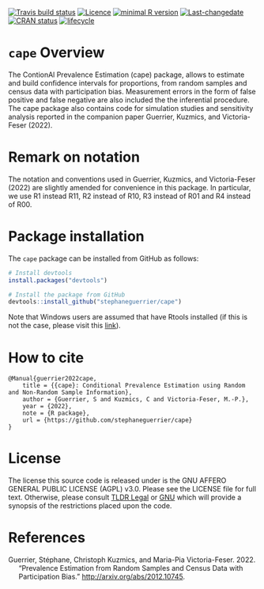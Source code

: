 
<!-- README.md is generated from README.Rmd. Please edit that file -->
<!-- badges: start -->

[![Travis build
status](https://travis-ci.com/stephaneguerrier/cape.svg?branch=master)](https://travis-ci.com/stephaneguerrier/cape)
[![Licence](https://img.shields.io/badge/licence-AGPL--3.0-blue.svg)](https://opensource.org/licenses/AGPL-3.0)
[![minimal R
version](https://img.shields.io/badge/R%3E%3D-3.6.0-6666ff.svg)](https://cran.r-project.org/)
[![Last-changedate](https://img.shields.io/badge/last%20change-2022--05--01-green.svg)](https://github.com/stephaneguerrier/cape)
[![CRAN
status](https://www.r-pkg.org/badges/version/stacks)](https://CRAN.R-project.org/package=stacks)
[![lifecycle](https://img.shields.io/badge/lifecycle-experimental-blue.svg)](https://www.tidyverse.org/lifecycle/#experimental)
<!-- badges: end -->

# `cape` Overview

The ContionAl Prevalence Estimation (cape) package, allows to estimate
and build confidence intervals for proportions, from random samples and
census data with participation bias. Measurement errors in the form of
false positive and false negative are also included the the inferential
procedure. The cape package also contains code for simulation studies
and sensitivity analysis reported in the companion paper Guerrier,
Kuzmics, and Victoria-Feser (2022).

# Remark on notation

The notation and conventions used in Guerrier, Kuzmics, and
Victoria-Feser (2022) are slightly amended for convenience in this
package. In particular, we use R1 instead R11, R2 instead of R10, R3
instead of R01 and R4 instead of R00.

# Package installation

The `cape` package can be installed from GitHub as follows:

``` r
# Install devtools
install.packages("devtools")

# Install the package from GitHub
devtools::install_github("stephaneguerrier/cape")
```

Note that Windows users are assumed that have Rtools installed (if this
is not the case, please visit this
[link](https://cran.r-project.org/bin/windows/Rtools/)).

# How to cite

    @Manual{guerrier2022cape,
        title = {{cape}: Conditional Prevalence Estimation using Random and Non-Random Sample Information},
        author = {Guerrier, S and Kuzmics, C and Victoria-Feser, M.-P.},
        year = {2022},
        note = {R package},
        url = {https://github.com/stephaneguerrier/cape}
    }

# License

The license this source code is released under is the GNU AFFERO GENERAL
PUBLIC LICENSE (AGPL) v3.0. Please see the LICENSE file for full text.
Otherwise, please consult [TLDR
Legal](https://tldrlegal.com/license/gnu-affero-general-public-license-v3-(agpl-3.0))
or [GNU](https://www.gnu.org/licenses/agpl-3.0.en.html) which will
provide a synopsis of the restrictions placed upon the code.

# References

<div id="refs" class="references csl-bib-body hanging-indent">

<div id="ref-guerrier2022prevalence" class="csl-entry">

Guerrier, Stéphane, Christoph Kuzmics, and Maria-Pia Victoria-Feser.
2022. “Prevalence Estimation from Random Samples and Census Data with
Participation Bias.” <http://arxiv.org/abs/2012.10745>.

</div>

</div>
